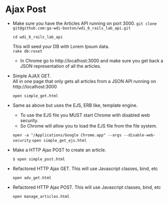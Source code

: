 # Ajax Post
* Make sure you have the Articles API running on port 3000.
  ``git clone git@github.com:ga-wdi-boston/wdi_6_rails_lab_api.git``

  ``cd wdi_6_rails_lab_api``  
  
  This will seed your DB with Lorem Ipsum data.  
  ``rake db:reset ``

  * In Chrome go to http://localhost:3000 and make sure you
  get back a JSON representation of all the articles.

* Simple AJAX GET.  
 	All in one page that only gets all articles from a
  JSON API running on http://localhost:3000

  ``open simple_get.html``

* Same as above but uses the EJS, ERB like, template engine.
     * To use the EJS file you MUST start Chrome with disabled web security.
     * So Chrome will allow you to load the EJS file from the file system.

  ``open -a "/Applications/Google Chrome.app" --args --disable-web-security``
  ``open simple_get_ejs.html``

* Make a HTTP Ajax POST to create an article.  

  ``$ open simple_post.html``

* Refactored HTTP Ajax GET. This will use Javascript classes, bind, etc

  ``open adv_get.html``

* Refactored HTTP Ajax POST. This will use Javascript classes, bind, etc

  ``open manage_articles.html``
